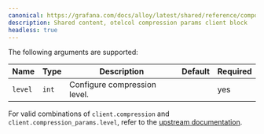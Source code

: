 ```yaml
---
canonical: https://grafana.com/docs/alloy/latest/shared/reference/components/otelcol-compression-params-client-block/
description: Shared content, otelcol compression params client block
headless: true
---
```


The following arguments are supported:

| Name    | Type  | Description                  | Default | Required |
| ------- | ----- | ---------------------------- | ------- | -------- |
| `level` | `int` | Configure compression level. |         | yes      |

For valid combinations of `client.compression` and `client.compression_params.level`, refer to the [upstream documentation][confighttp].

[confighttp]: https://github.com/open-telemetry/opentelemetry-collector/blob/<OTEL_VERSION>/config/confighttp/README.md

